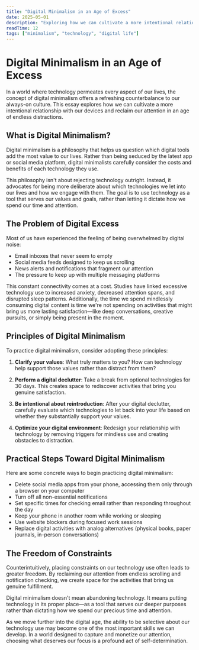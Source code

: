 ```yaml
---
title: "Digital Minimalism in an Age of Excess"
date: 2025-05-01
description: "Exploring how we can cultivate a more intentional relationship with technology in our increasingly connected world."
readTime: 12
tags: ["minimalism", "technology", "digital life"]
---
```


# Digital Minimalism in an Age of Excess

In a world where technology permeates every aspect of our lives, the concept of digital minimalism offers a refreshing counterbalance to our always-on culture. This essay explores how we can cultivate a more intentional relationship with our devices and reclaim our attention in an age of endless distractions.

## What is Digital Minimalism?

Digital minimalism is a philosophy that helps us question which digital tools add the most value to our lives. Rather than being seduced by the latest app or social media platform, digital minimalists carefully consider the costs and benefits of each technology they use. 

This philosophy isn't about rejecting technology outright. Instead, it advocates for being more deliberate about which technologies we let into our lives and how we engage with them. The goal is to use technology as a tool that serves our values and goals, rather than letting it dictate how we spend our time and attention.

## The Problem of Digital Excess

Most of us have experienced the feeling of being overwhelmed by digital noise:

- Email inboxes that never seem to empty
- Social media feeds designed to keep us scrolling
- News alerts and notifications that fragment our attention
- The pressure to keep up with multiple messaging platforms

This constant connectivity comes at a cost. Studies have linked excessive technology use to increased anxiety, decreased attention spans, and disrupted sleep patterns. Additionally, the time we spend mindlessly consuming digital content is time we're not spending on activities that might bring us more lasting satisfaction—like deep conversations, creative pursuits, or simply being present in the moment.

## Principles of Digital Minimalism

To practice digital minimalism, consider adopting these principles:

1. **Clarify your values**: What truly matters to you? How can technology help support those values rather than distract from them?

2. **Perform a digital declutter**: Take a break from optional technologies for 30 days. This creates space to rediscover activities that bring you genuine satisfaction.

3. **Be intentional about reintroduction**: After your digital declutter, carefully evaluate which technologies to let back into your life based on whether they substantially support your values.

4. **Optimize your digital environment**: Redesign your relationship with technology by removing triggers for mindless use and creating obstacles to distraction.

## Practical Steps Toward Digital Minimalism

Here are some concrete ways to begin practicing digital minimalism:

- Delete social media apps from your phone, accessing them only through a browser on your computer
- Turn off all non-essential notifications
- Set specific times for checking email rather than responding throughout the day
- Keep your phone in another room while working or sleeping
- Use website blockers during focused work sessions
- Replace digital activities with analog alternatives (physical books, paper journals, in-person conversations)

## The Freedom of Constraints

Counterintuitively, placing constraints on our technology use often leads to greater freedom. By reclaiming our attention from endless scrolling and notification checking, we create space for the activities that bring us genuine fulfillment.

Digital minimalism doesn't mean abandoning technology. It means putting technology in its proper place—as a tool that serves our deeper purposes rather than dictating how we spend our precious time and attention.

As we move further into the digital age, the ability to be selective about our technology use may become one of the most important skills we can develop. In a world designed to capture and monetize our attention, choosing what deserves our focus is a profound act of self-determination.

